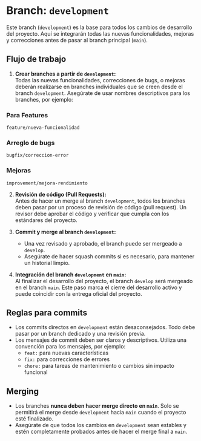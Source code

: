 # Branch: `development`

Este branch (`development`) es la base para todos los cambios de desarrollo del proyecto. Aquí se integrarán todas las nuevas funcionalidades, mejoras y correcciones antes de pasar al branch principal (`main`).

## Flujo de trabajo

1. **Crear branches a partir de `development`:**  
   Todas las nuevas funcionalidades, correcciones de bugs, o mejoras deberán realizarse en branches individuales que se creen desde el branch `development`. Asegúrate de usar nombres descriptivos para los branches, por ejemplo:
### Para Features
~~~
feature/nueva-funcionalidad
~~~
### Arreglo de bugs
~~~
bugfix/correccion-error
~~~

### Mejoras
~~~
improvement/mejora-rendimiento
~~~

2. **Revisión de código (Pull Requests):**  
   Antes de hacer un merge al branch `development`, todos los branches deben pasar por un proceso de revisión de código (pull request). Un revisor debe aprobar el código y verificar que cumpla con los estándares del proyecto.

3. **Commit y merge al branch `development`:**  
   - Una vez revisado y aprobado, el branch puede ser mergeado a `develop`.
   - Asegúrate de hacer squash commits si es necesario, para mantener un historial limpio.

4. **Integración del branch `development` en `main`:**  
   Al finalizar el desarrollo del proyecto, el branch `develop` será mergeado en el branch `main`. Este paso marca el cierre del desarrollo activo y puede coincidir con la entrega oficial del proyecto.

## Reglas para commits

- Los commits directos en `development` están desaconsejados. Todo debe pasar por un branch dedicado y una revisión previa.
- Los mensajes de commit deben ser claros y descriptivos. Utiliza una convención para los mensajes, por ejemplo:
  - `feat:` para nuevas características
  - `fix:` para correcciones de errores
  - `chore:` para tareas de mantenimiento o cambios sin impacto funcional

## Merging

- Los branches **nunca deben hacer merge directo en `main`**. Solo se permitirá el merge desde `development` hacia `main` cuando el proyecto esté finalizado.
- Asegúrate de que todos los cambios en `development` sean estables y estén completamente probados antes de hacer el merge final a `main`.
